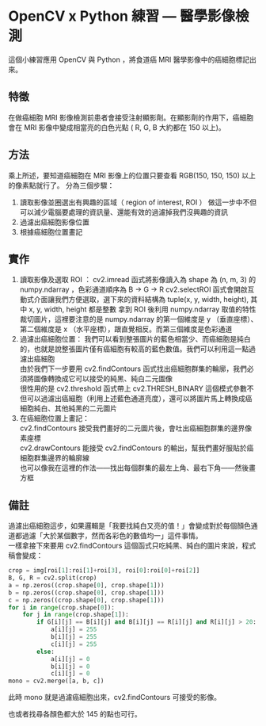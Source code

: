 # OpenCV x Python 練習 — 醫學影像檢測

這個小練習應用 OpenCV 與 Python ，將食道癌 MRI 醫學影像中的癌細胞標記出來。

## 特徵

在做癌細胞 MRI 影像檢測前患者會接受注射顯影劑。在顯影劑的作用下，癌細胞會在 MRI 影像中變成相當亮的白色光點 ( R, G, B 大約都在 150 以上)。

## 方法

乘上所述，要知道癌細胞在 MRI 影像上的位置只要查看 RGB(150, 150, 150) 以上的像素點就行了。 
分為三個步驟：

1. 讀取影像並圈選出有興趣的區域（ region of interest, ROI ）
   做這一步中不但可以減少電腦要處理的資訊量、還能有效的過濾掉我們沒興趣的資訊
1. 過濾出癌細胞影像位置
1. 根據癌細胞位置畫記

## 實作

1. 讀取影像及選取 ROI ：
   cv2.imread 函式將影像讀入為 shape 為 (n, m, 3) 的 numpy.ndarray ，色彩通道順序為 B → G → R
   cv2.selectROI 函式會開啟互動式介面讓我們方便選取，選下來的資料結構為 tuple(x, y, width, height), 其中 x, y, width, height 都是整數
   拿到 ROI 後利用 numpy.ndarray 取值的特性裁切圖片，這裡要注意的是 numpy.ndarray 的第一個維度是 y （垂直座標）、第二個維度是 x （水平座標），跟直覺相反。而第三個維度是色彩通道
1. 過濾出癌細胞位置：
   我們可以看到整張圖片的藍色相當少、而癌細胞是純白的，也就是說整張圖片僅有癌細胞有較高的藍色數值。我們可以利用這一點過濾出癌細胞  
   由於我們下一步要用 cv2.findContours 函式找出癌細胞群集的輪廓，我們必須將圖像轉換成它可以接受的純黑、純白二元圖像  
   很性用的是 cv2.threshold 函式帶上 cv2.THRESH_BINARY 這個模式參數不但可以過濾出癌細胞（利用上述藍色通道亮度），還可以將圖片馬上轉換成癌細胞純白、其他純黑的二元圖片  
1. 在癌細胞位置上畫記：  
   cv2.findContours 接受我們畫好的二元圖片後，會吐出癌細胞群集的邊界像素座標  
   cv2.drawContours 能接受 cv2.findContours 的輸出，幫我們畫好服貼於癌細胞群集邊界的輪廓線  
   也可以像我在這裡的作法——找出每個群集的最左上角、最右下角——然後畫方框

## 備註

過濾出癌細胞這步，如果邏輯是「我要找純白又亮的值！」會變成對於每個顏色通道都過濾「大於某個數字，然而各彩色的數值均一」這件事情。  
一樣拿接下來要用 cv2.findContours 這個函式只吃純黑、純白的圖片來說，程式稿會變成：

```python
crop = img[roi[1]:roi[1]+roi[3], roi[0]:roi[0]+roi[2]]
B, G, R = cv2.split(crop)
a = np.zeros((crop.shape[0], crop.shape[1]))
b = np.zeros((crop.shape[0], crop.shape[1]))
c = np.zeros((crop.shape[0], crop.shape[1]))
for i in range(crop.shape[0]):
    for j in range(crop.shape[1]):
        if G[i][j] == B[i][j] and B[i][j] == R[i][j] and R[i][j] > 20:
            a[i][j] = 255
            b[i][j] = 255
            c[i][j] = 255
        else:
            a[i][j] = 0
            b[i][j] = 0
            c[i][j] = 0
mono = cv2.merge([a, b, c])
```

此時 mono 就是過濾癌細胞出來，cv2.findContours 可接受的影像。

也或者找尋各顏色都大於 145 的點也可行。
